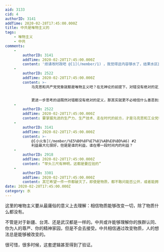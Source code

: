 ```yaml
---
aid: 3133
cid: 4
authorID: 3141
addTime: 2020-02-28T17:45:00.000Z
title: 中共是唯物主义的
tags:
    - 唯物主义
    - 中共
comments:
    -
        authorID: 3141
        addTime: 2020-02-28T17:45:00.000Z
        content: '烦请改时政吧 @[1](/member/1) ，我觉得这内容够水了，结果水区比水更水。'
    -
        authorID: 2522
        addTime: 2020-02-28T17:45:00.000Z
        content: >-
            马克思和共产党党章就都是唯物主义吧？在无神论的前提下，对错没有绝对的定义，那其实就是了解了现实的情况，作出最优解。也就不存在什么普世价值，不会被束手束脚，相信丛林法则，拳头大就是真理。


            更进一步思考的话既然对错都没有绝对的定义，那其实就更不必相信什么善恶到头终有报，永远本着利益最大做事就好了。
    -
        authorID: 2522
        addTime: 2020-02-28T17:45:00.000Z
        content: 要掌握先进的生产力、生产技术、走在时代的前方，才是马克思和工业党强调的吧
    -
        authorID: 3141
        addTime: 2020-02-28T17:45:00.000Z
        content: >-
            @[小火车](/member/%E5%B0%8F%E7%81%AB%E8%BD%A6) #2
            利益最大化很好，但是是谁的利益，谁在哪一段时间内的利益？
    -
        authorID: 2918
        addTime: 2020-02-28T17:45:00.000Z
        content: “举头三尺有神明，这都是要应验的”
    -
        authorID: 3301
        addTime: 2020-02-28T17:45:00.000Z
        content: 其它希望一件一件都破灭了。即使是物质，都不敢问能否公开，或者能拥有多久。
date: 2020-02-28T17:45:00.000Z
category: 水
---
```


这里的唯物主义要从最庸俗的意义上去理解：相信物质能够改变一切，除了物质什么都没有。

不管是对于新疆、台湾、还是武汉都是一样的。中共或许能够理解你的族群认同、你为人的尊严、你的精神家园，但是不会去接受。中共相信通过改变物质，人的想法总是能够被改变的。

很可惜，很多时候，这套逻辑甚至得到了验证。
